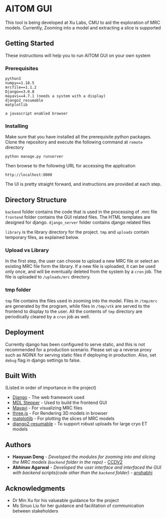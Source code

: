 # AITOM GUI

This tool is being developed at Xu Labs, CMU to aid the exploration of MRC models. Currently, Zooming into a model and extracting a slice is supported

## Getting Started

These instructions will help you to run AITOM GUI on your own system

### Prerequisites


```
python3
numpy==1.18.5
mrcfile==1.1.2
Django==3.0.8
mayavi==4.7.1 (needs a system with a display)
django2_resumable
matplotlib
 
a javascript enabled browser
```

### Installing

Make sure that you have installed all the prerequisite python packages. Clone the repository and execute the following command at `remote` directory

```
python manage.py runserver
```

Then browse to the following URL for accessing the application

```
http://localhost:8000
```

The UI is pretty straight forward, and instructions are provided at each step.

## Directory Structure

`backend` folder contains the code that is used in the processing of .mrc file
`frontend` folder contains the GUI related files. The HTML templates are designed for django. 
`django_server` folder contains django related files

`library` is the library directory for the project.
`tmp` and `uploads` contain temporary files, as explained below.

### Upload vs Library

In the first step, the user can choose to upload a new MRC file or select an existing MRC file form the library. If a new file is uploaded, it can be used only once, and will be eventually deleted from the system by a `cron` job. The file is uploaded to `/uploads/mrc` directory.


### tmp folder

`tmp` file contains the files used in zooming into the model. Files in `/tmp/mrc` are generated by the program, while files in `/tmp/vtk` are served to the frontend to display to the user. 
All the contents of `tmp` directory are periodically cleared by a `cron` job as well.

## Deployment

Currently django has been configured to serve static, and this is not recommended for a production scenario. Please set up a reverse proxy such as NGINX for serving static files if deploying in production.
Also, set `debug` flag in django settings to false.

## Built With

(Listed in order of importance in the project)

* [Django](https://www.djangoproject.com/) - The web framework used
* [MDL Stepper](https://ahlechandre.github.io/mdl-stepper/) - Used to build the frontend GUI
* [Mayavi](https://docs.enthought.com/mayavi/mayavi/) - For visualizing MRC files
* [three.js](https://threejs.org/) - For Rendering 3D models in browser
* [matplotlib](https://matplotlib.org/) - For plotting the slices of MRC models
* [django2-resumable](https://pypi.org/project/django2-resumable/) - To support robust uploads for large cryo ET models


## Authors

* **Haoyuan Deng** - *Developed the modules for zooming into and slicing the MRC models (`backend` folder in the repo)* - [CCDV2](https://github.com/CCDV2)
* **Abhinav Agarwal** - *Developed the user interface and interfaced the GUI with backend scripts(code other than the `backend` folder)* - [anshabhi](https://github.com/anshabhi)


## Acknowledgments

* Dr Min Xu for his valueable guidance for the project
* Ms Sinuo Liu for her guidance and facilitation of communication between stakeholders

